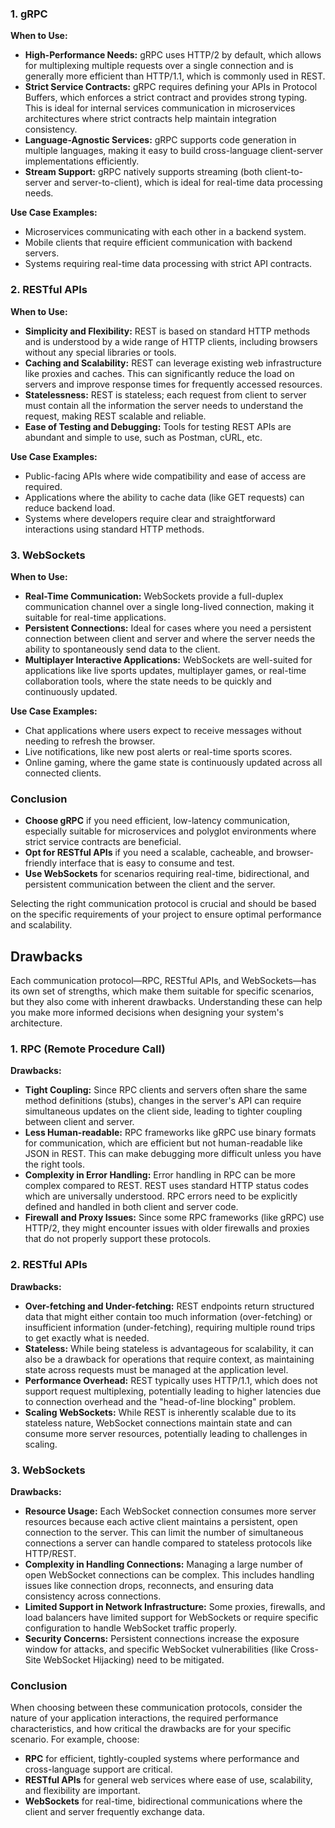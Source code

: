 ### 1. **gRPC**

**When to Use:**

- **High-Performance Needs:** gRPC uses HTTP/2 by default, which allows for multiplexing multiple requests over a single connection and is generally more efficient than HTTP/1.1, which is commonly used in REST.
- **Strict Service Contracts:** gRPC requires defining your APIs in Protocol Buffers, which enforces a strict contract and provides strong typing. This is ideal for internal services communication in microservices architectures where strict contracts help maintain integration consistency.
- **Language-Agnostic Services:** gRPC supports code generation in multiple languages, making it easy to build cross-language client-server implementations efficiently.
- **Stream Support:** gRPC natively supports streaming (both client-to-server and server-to-client), which is ideal for real-time data processing needs.

**Use Case Examples:**

- Microservices communicating with each other in a backend system.
- Mobile clients that require efficient communication with backend servers.
- Systems requiring real-time data processing with strict API contracts.

### 2. **RESTful APIs**

**When to Use:**

- **Simplicity and Flexibility:** REST is based on standard HTTP methods and is understood by a wide range of HTTP clients, including browsers without any special libraries or tools.
- **Caching and Scalability:** REST can leverage existing web infrastructure like proxies and caches. This can significantly reduce the load on servers and improve response times for frequently accessed resources.
- **Statelessness:** REST is stateless; each request from client to server must contain all the information the server needs to understand the request, making REST scalable and reliable.
- **Ease of Testing and Debugging:** Tools for testing REST APIs are abundant and simple to use, such as Postman, cURL, etc.

**Use Case Examples:**

- Public-facing APIs where wide compatibility and ease of access are required.
- Applications where the ability to cache data (like GET requests) can reduce backend load.
- Systems where developers require clear and straightforward interactions using standard HTTP methods.

### 3. **WebSockets**

**When to Use:**

- **Real-Time Communication:** WebSockets provide a full-duplex communication channel over a single long-lived connection, making it suitable for real-time applications.
- **Persistent Connections:** Ideal for cases where you need a persistent connection between client and server and where the server needs the ability to spontaneously send data to the client.
- **Multiplayer Interactive Applications:** WebSockets are well-suited for applications like live sports updates, multiplayer games, or real-time collaboration tools, where the state needs to be quickly and continuously updated.

**Use Case Examples:**

- Chat applications where users expect to receive messages without needing to refresh the browser.
- Live notifications, like new post alerts or real-time sports scores.
- Online gaming, where the game state is continuously updated across all connected clients.

### Conclusion

- **Choose gRPC** if you need efficient, low-latency communication, especially suitable for microservices and polyglot environments where strict service contracts are beneficial.
- **Opt for RESTful APIs** if you need a scalable, cacheable, and browser-friendly interface that is easy to consume and test.
- **Use WebSockets** for scenarios requiring real-time, bidirectional, and persistent communication between the client and the server.

Selecting the right communication protocol is crucial and should be based on the specific requirements of your project to ensure optimal performance and scalability.

## Drawbacks

Each communication protocol—RPC, RESTful APIs, and WebSockets—has its own set of strengths, which make them suitable for specific scenarios, but they also come with inherent drawbacks. Understanding these can help you make more informed decisions when designing your system's architecture.

### 1. **RPC (Remote Procedure Call)**

**Drawbacks:**

- **Tight Coupling:** Since RPC clients and servers often share the same method definitions (stubs), changes in the server's API can require simultaneous updates on the client side, leading to tighter coupling between client and server.
- **Less Human-readable:** RPC frameworks like gRPC use binary formats for communication, which are efficient but not human-readable like JSON in REST. This can make debugging more difficult unless you have the right tools.
- **Complexity in Error Handling:** Error handling in RPC can be more complex compared to REST. REST uses standard HTTP status codes which are universally understood. RPC errors need to be explicitly defined and handled in both client and server code.
- **Firewall and Proxy Issues:** Since some RPC frameworks (like gRPC) use HTTP/2, they might encounter issues with older firewalls and proxies that do not properly support these protocols.

### 2. **RESTful APIs**

**Drawbacks:**

- **Over-fetching and Under-fetching:** REST endpoints return structured data that might either contain too much information (over-fetching) or insufficient information (under-fetching), requiring multiple round trips to get exactly what is needed.
- **Stateless:** While being stateless is advantageous for scalability, it can also be a drawback for operations that require context, as maintaining state across requests must be managed at the application level.
- **Performance Overhead:** REST typically uses HTTP/1.1, which does not support request multiplexing, potentially leading to higher latencies due to connection overhead and the "head-of-line blocking" problem.
- **Scaling WebSockets:** While REST is inherently scalable due to its stateless nature, WebSocket connections maintain state and can consume more server resources, potentially leading to challenges in scaling.

### 3. **WebSockets**

**Drawbacks:**

- **Resource Usage:** Each WebSocket connection consumes more server resources because each active client maintains a persistent, open connection to the server. This can limit the number of simultaneous connections a server can handle compared to stateless protocols like HTTP/REST.
- **Complexity in Handling Connections:** Managing a large number of open WebSocket connections can be complex. This includes handling issues like connection drops, reconnects, and ensuring data consistency across connections.
- **Limited Support in Network Infrastructure:** Some proxies, firewalls, and load balancers have limited support for WebSockets or require specific configuration to handle WebSocket traffic properly.
- **Security Concerns:** Persistent connections increase the exposure window for attacks, and specific WebSocket vulnerabilities (like Cross-Site WebSocket Hijacking) need to be mitigated.

### Conclusion

When choosing between these communication protocols, consider the nature of your application interactions, the required performance characteristics, and how critical the drawbacks are for your specific scenario. For example, choose:

- **RPC** for efficient, tightly-coupled systems where performance and cross-language support are critical.
- **RESTful APIs** for general web services where ease of use, scalability, and flexibility are important.
- **WebSockets** for real-time, bidirectional communications where the client and server frequently exchange data.
